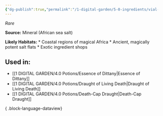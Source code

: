 ```yaml
---
{"dg-publish":true,"permalink":"/1-digital-garden/5-0-ingredients/vial-of-african-sea-salt/","tags":["ingredient","rare"]}
---
```


*Rare*

**Source:** Mineral (African sea salt)

**Likely Habitats:** * Coastal regions of magical Africa * Ancient, magically potent salt flats * Exotic ingredient shops

## Used in:

- [[1 DIGITAL GARDEN/4.0 Potions/Essence of Dittany\|Essence of Dittany]]
- [[1 DIGITAL GARDEN/4.0 Potions/Draught of Living Death\|Draught of Living Death]]
- [[1 DIGITAL GARDEN/4.0 Potions/Death-Cap Draught\|Death-Cap Draught]]

{ .block-language-dataview}

